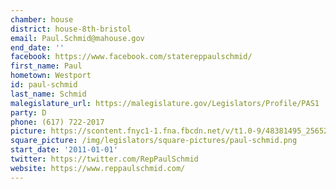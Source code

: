 ```yaml
---
chamber: house
district: house-8th-bristol
email: Paul.Schmid@mahouse.gov
end_date: ''
facebook: https://www.facebook.com/statereppaulschmid/
first_name: Paul
hometown: Westport
id: paul-schmid
last_name: Schmid
malegislature_url: https://malegislature.gov/Legislators/Profile/PAS1
party: D
phone: (617) 722-2017
picture: https://scontent.fnyc1-1.fna.fbcdn.net/v/t1.0-9/48381495_2565283243512088_2138651670526033920_n.jpg?_nc_cat=105&_nc_ht=scontent.fnyc1-1.fna&oh=5f68c4645df6128369298c60bbae620d&oe=5C918DD7
square_picture: /img/legislators/square-pictures/paul-schmid.png
start_date: '2011-01-01'
twitter: https://twitter.com/RepPaulSchmid
website: https://www.reppaulschmid.com/
---
```

